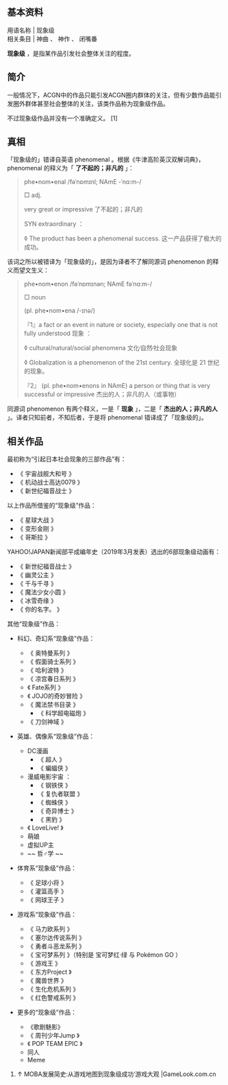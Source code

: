 **基本资料**  
---  
用语名称  |  现象级   
相关条目  |  神曲  、  神作  、  闭嘴番   
  
**现象级** ，是指某作品引发社会整体关注的程度。

##  简介

一般情况下，ACGN中的作品只能引发ACGN圈内群体的关注，但有少数作品能引发圈外群体甚至社会整体的关注，该类作品称为现象级作品。

不过现象级作品并没有一个准确定义。  [1]

##  真相

「现象级的」错译自英语  phenomenal  。根据《牛津高阶英汉双解词典》，  phenomenal  的释义为「 **了不起的；非凡的** 」：

> phe•nom•enal /fəˈnɒmɪnl; NAmE -ˈnɑ:m-/
>
> □ adj.
>
> very great or impressive 了不起的；非凡的
>
> SYN extraordinary ：
>
> ◊ The product has been a phenomenal success. 这一产品获得了极大的成功。

该词之所以被错译为「现象级的」，是因为译者不了解同源词  phenomenon  的释义而望文生义：

> phe•nom•enon /fəˈnɒmɪnən; NAmE fəˈnɑ:m-/
>
> □ noun
>
> (pl. phe•nom•ena /-ɪnə/)
>
> 『1』a fact or an event in nature or society, especially one that is not fully
> understood 现象 ：
>
> ◊ cultural/natural/social phenomena 文化∕自然∕社会现象
>
> ◊ Globalization is a phenomenon of the 21st century. 全球化是 21 世纪的现象。
>
> 『2』 (pl. phe•nom•enons in NAmE) a person or thing that is very successful or
> impressive 杰出的人；非凡的人（或事物）

同源词  phenomenon  有两个释义，一是「 **现象** 」，二是「 **杰出的人；非凡的人** 」。译者只知前者，不知后者，于是将
phenomenal  错译成了「现象级的」。

##  相关作品

最初称为“引起日本社会现象的三部作品”有：

  * 《  宇宙战舰大和号  》 
  * 《  机动战士高达0079  》 
  * 《  新世纪福音战士  》 

以上作品所借鉴的“现象级”作品：

  * 《  星球大战  》 
  * 《  变形金刚  》 
  * 《  哥斯拉  》 

YAHOO!JAPAN新闻部平成编年史（2019年3月发表）选出的6部现象级动画有：

  * 《  新世纪福音战士  》 
  * 《  幽灵公主  》 
  * 《  千与千寻  》 
  * 《  魔法少女小圆  》 
  * 《  冰雪奇缘  》 
  * 《  你的名字。  》 

其他“现象级”作品：

  * 科幻、奇幻系“现象级”作品： 
    * 《  奥特曼系列  》 
    * 《  假面骑士系列  》 
    * 《  哈利波特  》 
    * 《  凉宫春日系列  》 
    * 《  Fate系列  》 
    * 《  JOJO的奇妙冒险  》 
    * 《  魔法禁书目录  》 
      * 《  科学超电磁炮  》 
    * 《  刀剑神域  》 

  * 英雄、偶像系“现象级”作品： 
    * DC漫画 
      * 《  超人  》 
      * 《  蝙蝠侠  》 
    * 漫威电影宇宙  ： 
      * 《  钢铁侠  》 
      * 《  复仇者联盟  》 
      * 《  蜘蛛侠  》 
      * 《  奇异博士  》 
      * 《  黑豹  》 
    * 《  LoveLive!  》 
    * 萌娘 
    * 虚拟UP主 
    * ~~ 哲♂学  ~~

  * 体育系“现象级”作品： 
    * 《  足球小将  》 
    * 《  灌篮高手  》 
    * 《  网球王子  》 

  * 游戏系“现象级”作品： 
    * 《  马力欧系列  》 
    * 《  塞尔达传说系列  》 
    * 《  勇者斗恶龙系列  》 
    * 《  宝可梦系列  》（特别是  宝可梦红·绿  与  Pokémon GO  ） 
    * 《  游戏王  》 
    * 《  东方Project  》 
    * 《  魔兽世界  》 
    * 《  生化危机系列  》 
    * 《  红色警戒系列  》 

  * 更多的“现象级”作品： 
    * 《歌剧魅影》 
    * 《  周刊少年Jump  》 
    * 《  POP TEAM EPIC  》 
    * 同人 
    * Meme 

  1. ↑  MOBA发展简史:从游戏地图到现象级成功‘游戏大观 |GameLook.com.cn 

